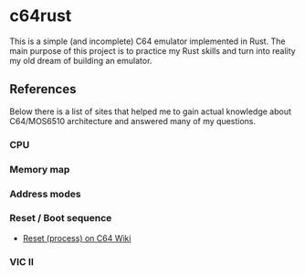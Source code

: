 # c64rust

This is a simple (and incomplete) C64 emulator implemented in Rust. The main purpose of this project is to 
practice my Rust skills and turn into reality my old dream of building an emulator.

## References

Below there is a list of sites that helped me to gain actual knowledge about C64/MOS6510 architecture and answered many of my questions. 

### CPU

### Memory map

### Address modes

### Reset / Boot sequence
- [Reset (process) on C64 Wiki](https://www.c64-wiki.com/wiki/Reset_%28Process%29)

### VIC II
